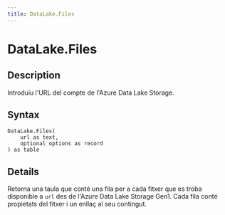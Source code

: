 ```yaml
---
title: DataLake.Files
---
```


# DataLake.Files


## Description

Introduïu l&#39;URL del compte de l&#39;Azure Data Lake Storage.


## Syntax

```powerquery
DataLake.Files(
    url as text,
    optional options as record
) as table
```


## Details

Retorna una taula que conté una fila per a cada fitxer que es troba disponible a <code>url</code> des de l'Azure Data Lake Storage Gen1. Cada fila conté propietats del fitxer i un enllaç al seu contingut.


